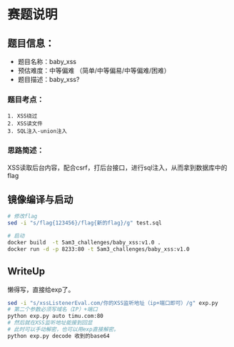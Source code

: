 # 赛题说明

## 题目信息：

- 题目名称：baby_xss
- 预估难度：中等偏难 （简单/中等偏易/中等偏难/困难）
- 题目描述：baby_xss?

### 题目考点：

```
1. XSS绕过
2. XSS读文件
3. SQL注入-union注入
```

### 思路简述：

XSS读取后台内容，配合csrf，打后台接口，进行sql注入，从而拿到数据库中的flag





## 镜像编译与启动

```bash
# 修改flag
sed -i "s/flag{123456}/flag{新的flag}/g" test.sql

# 启动
docker build  -t 5am3_challenges/baby_xss:v1.0 .
docker run -d -p 8233:80 -t 5am3_challenges/baby_xss:v1.0
```



## WriteUp

懒得写，直接给exp了。

```bash
sed -i "s/xssListenerEval.com/你的XSS监听地址（ip+端口即可）/g" exp.py
# 第二个参数必须写域名（IP）+端口
python exp.py auto timu.com:80
# 然后就在XSS监听地址能接到回显
# 此时可以手动解密，也可以用exp直接解密。
python exp.py decode 收到的base64

```











